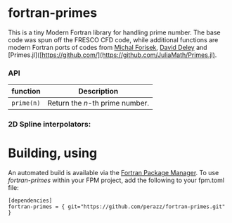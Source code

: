 fortran-primes
===

This is a tiny Modern Fortran library for handling prime number. 
The base code was spun off the FRESCO CFD code, while additional functions are modern Fortran ports of codes from [Michal Forisek](https://people.ksp.sk/~misof/primes/), [David Deley](https://daviddeley.com/programming/code/primes.htm) and [Primes.jl]([https://github.com/](https://github.com/JuliaMath/Primes.jl).

### API

function      | Description 
---        | ---         
`prime(n)` | Return the $n$-th prime number. 


### 2D Spline interpolators:



Building, using
===============

An automated build is available via the [Fortran Package Manager](https://github.com/fortran-lang/fpm). To use *fortran-primes* within your FPM project, add the following to your fpm.toml file:

```
[dependencies]
fortran-primes = { git="https://github.com/perazz/fortran-primes.git" }
```
